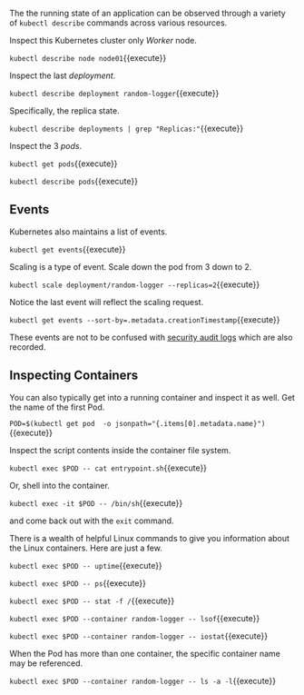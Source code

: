The the running state of an application can be observed through a variety of `kubectl describe` commands across various resources.

Inspect this Kubernetes cluster only _Worker_ node.

`kubectl describe node node01`{{execute}}

Inspect the last _deployment_.

`kubectl describe deployment random-logger`{{execute}}

Specifically, the replica state.

`kubectl describe deployments | grep "Replicas:"`{{execute}}

Inspect the 3 _pods_.

`kubectl get pods`{{execute}}

`kubectl describe pods`{{execute}}

## Events ##

Kubernetes also maintains a list of events.

`kubectl get events`{{execute}}

Scaling is a type of event. Scale down the pod from 3 down to 2.

`kubectl scale deployment/random-logger --replicas=2`{{execute}}

Notice the last event will reflect the scaling request.

`kubectl get events --sort-by=.metadata.creationTimestamp`{{execute}}

These events are not to be confused with [security audit logs](https://kubernetes.io/docs/tasks/debug-application-cluster/audit/) which are also recorded.

## Inspecting Containers ##

You can also typically get into a running container and inspect it as well. Get the name of the first Pod.

`POD=$(kubectl get pod  -o jsonpath="{.items[0].metadata.name}")`{{execute}}

Inspect the script contents inside the container file system.

`kubectl exec $POD -- cat entrypoint.sh`{{execute}}

Or, shell into the container.

`kubectl exec -it $POD -- /bin/sh`{{execute}}

and come back out with the `exit` command.

There is a wealth of helpful Linux commands to give you information about the Linux containers. Here are just a few.

`kubectl exec $POD -- uptime`{{execute}}

`kubectl exec $POD -- ps`{{execute}}

`kubectl exec $POD -- stat -f /`{{execute}}

`kubectl exec $POD --container random-logger -- lsof`{{execute}}

`kubectl exec $POD --container random-logger -- iostat`{{execute}}

When the Pod has more than one container, the specific container name may be referenced.

`kubectl exec $POD --container random-logger -- ls -a -l`{{execute}}
